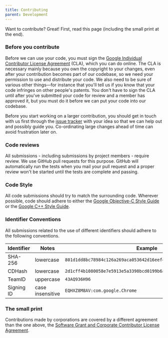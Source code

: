 ```yaml
---
title: Contributing
parent: Development
---
```


Want to contribute? Great! First, read this page (including the small print at the end).

### Before you contribute
Before we can use your code, you must sign the
[Google Individual Contributor License Agreement](https://developers.google.com/open-source/cla/individual)
(CLA), which you can do online. The CLA is necessary mainly because you own the
copyright to your changes, even after your contribution becomes part of our
codebase, so we need your permission to use and distribute your code. We also
need to be sure of various other things—for instance that you'll tell us if you
know that your code infringes on other people's patents. You don't have to sign
the CLA until after you've submitted your code for review and a member has
approved it, but you must do it before we can put your code into our codebase.

Before you start working on a larger contribution, you should get in touch with
us first through the [issue tracker](https://github.com/google/santa/issues)
with your idea so that we can help out and possibly guide you. Co-ordinating
large changes ahead of time can avoid frustration later on.

### Code reviews
All submissions - including submissions by project members - require review. We
use GitHub pull requests for this purpose. GitHub will automatically run the
tests when you mail your pull request and a proper review won't be started until
the tests are complete and passing.

### Code Style

All code submissions should try to match the surrounding code.  Wherever possible,
code should adhere to either the
[Google Objective-C Style Guide](https://google.github.io/styleguide/objcguide.xml)
or the [Google C++ Style Guide](https://google.github.io/styleguide/cppguide.html).

### Identifier Conventions
All submissions related to the use of different identifiers should adhere to the following conventions.

| Identifier | Notes | Example |
| -------- | ------- | ------- |
| SHA-256  | lowercase |  `801d1dd8bc78984c126a269aca053642d16eef4389dfdc8df575af929fdcf279` |
| CDHash | lowercase | `2d1cff4b1080058e7e5913e5a3398bcd0199b6a4` |
| TeamID | uppercase | `43AQ936H96` |
| Signing ID | case insensitive | `EQHXZ8M8AV:com.google.Chrome` |

### The small print
Contributions made by corporations are covered by a different agreement than
the one above, the [Software Grant and Corporate Contributor License Agreement](https://developers.google.com/open-source/cla/corporate).
